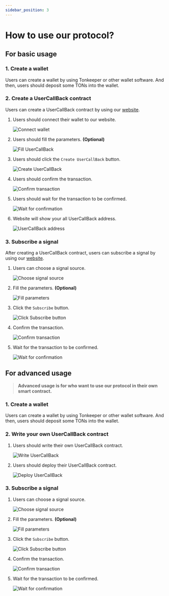 ```yaml
---
sidebar_position: 3
---
```


# How to use our protocol?

## **For basic usage**

### 1. Create a wallet

Users can create a wallet by using Tonkeeper or other wallet software. And then, users should deposit some TONs into the wallet.

### 2. Create a UserCallBack contract

Users can create a UserCallBack contract by using our [website](https://tonpromiseeye.com/).

1. Users should connect their wallet to our website.

   ![Connect wallet](/img/logo.svg)

2. Users should fill the parameters. **(Optional)**

   ![Fill UserCallBack](/img/logo.svg)

3. Users should click the `Create UserCallBack` button.

   ![Create UserCallBack](/img/logo.svg)

4. Users should confirm the transaction.

   ![Confirm transaction](/img/logo.svg)

5. Users should wait for the transaction to be confirmed.

   ![Wait for confirmation](/img/logo.svg)

6. Website will show your all UserCallBack address.

   ![UserCallBack address](/img/logo.svg)

### 3. Subscribe a signal

After creating a UserCallBack contract, users can subscribe a signal by using our [website](https://tonpromiseeye.com/).

1. Users can choose a signal source.

   ![Choose signal source](/img/logo.svg)

2. Fill the parameters. **(Optional)**

   ![Fill parameters](/img/logo.svg)

3. Click the `Subscribe` button.

   ![Click Subscribe button](/img/logo.svg)

4. Confirm the transaction.

   ![Confirm transaction](/img/logo.svg)

5. Wait for the transaction to be confirmed.

   ![Wait for confirmation](/img/logo.svg)

## **For advanced usage**

> **Advanced usage is for who want to use our protocol in their own smart contract.**

### 1. Create a wallet

Users can create a wallet by using Tonkeeper or other wallet software. And then, users should deposit some TONs into the wallet.

### 2. Write your own UserCallBack contract

1. Users should write their own UserCallBack contract.

   ![Write UserCallBack](/img/logo.svg)

2. Users should deploy their UserCallBack contract.

   ![Deploy UserCallBack](/img/logo.svg)

### 3. Subscribe a signal

1. Users can choose a signal source.

   ![Choose signal source](/img/logo.svg)

2. Fill the parameters. **(Optional)**

   ![Fill parameters](/img/logo.svg)

3. Click the `Subscribe` button.

   ![Click Subscribe button](/img/logo.svg)

4. Confirm the transaction.

   ![Confirm transaction](/img/logo.svg)

5. Wait for the transaction to be confirmed.

   ![Wait for confirmation](/img/logo.svg)
